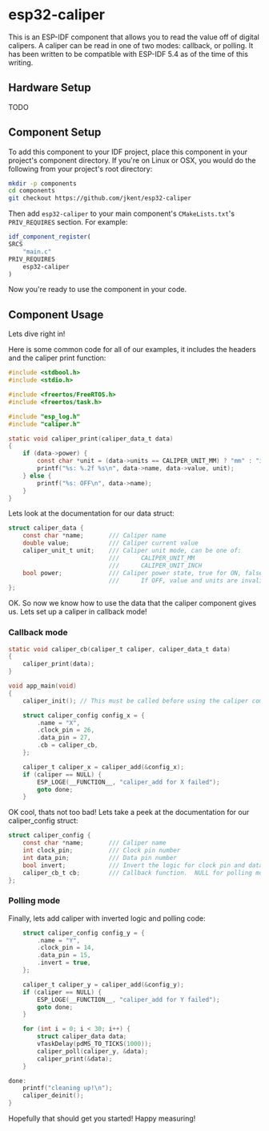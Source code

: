# esp32-caliper

This is an ESP-IDF component that allows you to read the value off of digital
calipers.  A caliper can be read in one of two modes: callback, or polling. It
has been written to be compatible with ESP-IDF 5.4 as of the time of this
writing.

## Hardware Setup

TODO

## Component Setup

To add this component to your IDF project, place this component in your
project's component directory.  If you're on Linux or OSX, you would do the
following from your project's root directory:

```sh
mkdir -p components
cd components
git checkout https://github.com/jkent/esp32-caliper
```

Then add `esp32-caliper` to your main component's `CMakeLists.txt`'s
`PRIV_REQUIRES` section.  For example:

```cmake
idf_component_register(
SRCS
    "main.c"
PRIV_REQUIRES
    esp32-caliper
)
```

Now you're ready to use the component in your code.

## Component Usage

Lets dive right in!

Here is some common code for all of our examples, it includes the headers and
the caliper print function:

```c
#include <stdbool.h>
#include <stdio.h>

#include <freertos/FreeRTOS.h>
#include <freertos/task.h>

#include "esp_log.h"
#include "caliper.h"

static void caliper_print(caliper_data_t data)
{
    if (data->power) {
        const char *unit = (data->units == CALIPER_UNIT_MM) ? "mm" : "in";
        printf("%s: %.2f %s\n", data->name, data->value, unit);
    } else {
        printf("%s: OFF\n", data->name);
    }
}
```

Lets look at the documentation for our data struct:

```c
struct caliper_data {
    const char *name;       /// Caliper name
    double value;           /// Caliper current value
    caliper_unit_t unit;    /// Caliper unit mode, can be one of:
                            ///      CALIPER_UNIT_MM
                            ///      CALIPER_UNIT_INCH
    bool power;             /// Caliper power state, true for ON, false for OFF
                            ///      If OFF, value and units are invalid
};
```

OK. So now we know how to use the data that the caliper component gives us.
Lets set up a caliper in callback mode!

### Callback mode

```c
static void caliper_cb(caliper_t caliper, caliper_data_t data)
{
    caliper_print(data);
}

void app_main(void)
{
    caliper_init(); // This must be called before using the caliper component

    struct caliper_config config_x = {
        .name = "X",
        .clock_pin = 26,
        .data_pin = 27,
        .cb = caliper_cb,
    };

    caliper_t caliper_x = caliper_add(&config_x);
    if (caliper == NULL) {
        ESP_LOGE(__FUNCTION__, "caliper_add for X failed");
        goto done;
    }
```

OK cool, thats not too bad!  Lets take a peek at the documentation for our
caliper_config struct:

```c
struct caliper_config {
    const char *name;       /// Caliper name
    int clock_pin;          /// Clock pin number
    int data_pin;           /// Data pin number
    bool invert;            /// Invert the logic for clock pin and data pin
    caliper_cb_t cb;        /// Callback function.  NULL for polling mode
};
```

### Polling mode

Finally, lets add caliper with inverted logic and polling code:

```c
    struct caliper_config config_y = {
        .name = "Y",
        .clock_pin = 14,
        .data_pin = 15,
        .invert = true,
    };

    caliper_t caliper_y = caliper_add(&config_y);
    if (caliper == NULL) {
        ESP_LOGE(__FUNCTION__, "caliper_add for Y failed");
        goto done;
    }

    for (int i = 0; i < 30; i++) {
        struct caliper_data data;
        vTaskDelay(pdMS_TO_TICKS(1000));
        caliper_poll(caliper_y, &data);
        caliper_print(&data);
    }

done:
    printf("cleaning up!\n");
    caliper_deinit();
}
```

Hopefully that should get you started!  Happy measuring!
